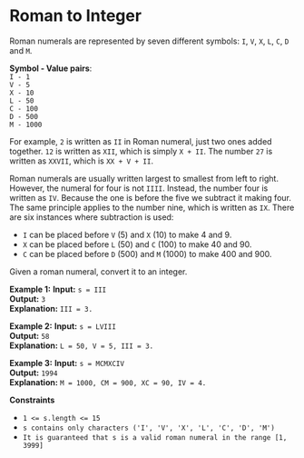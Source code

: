 # Roman to Integer

Roman numerals are represented by seven different symbols: `I`, `V`, `X`, `L`, `C`, `D` and `M`.

**Symbol - Value pairs**:\
```I - 1```\
```V - 5```\
```X - 10```\
```L - 50```\
```C - 100```\
```D - 500```\
```M - 1000```

For example, `2` is written as `II` in Roman numeral, just two ones added together. `12` is written as `XII`, which is simply `X + II`. The number `27` is written as `XXVII`, which is `XX + V + II`.

Roman numerals are usually written largest to smallest from left to right. However, the numeral for four is not `IIII`. Instead, the number four is written as `IV`. Because the one is before the five we subtract it making four. The same principle applies to the number nine, which is written as `IX`. There are six instances where subtraction is used:

* `I` can be placed before `V` (5) and `X` (10) to make 4 and 9.
* `X` can be placed before `L` (50) and `C` (100) to make 40 and 90.
* `C` can be placed before `D` (500) and `M` (1000) to make 400 and 900.

Given a roman numeral, convert it to an integer.



**Example 1:**
__Input:__ ```s = III```\
__Output:__ ```3```\
__Explanation:__ ```III = 3.```

**Example 2:**
__Input:__ ```s = LVIII```\
__Output:__ ```58```\
__Explanation:__ ```L = 50, V = 5, III = 3.```

**Example 3:**
__Input:__ ```s = MCMXCIV```\
__Output:__ ```1994```\
__Explanation:__ ```M = 1000, CM = 900, XC = 90, IV = 4.```



**Constraints**
* ```1 <= s.length <= 15```
* ```s contains only characters ('I', 'V', 'X', 'L', 'C', 'D', 'M')```
* ```It is guaranteed that s is a valid roman numeral in the range [1, 3999]```
